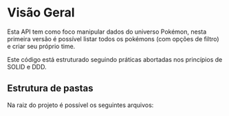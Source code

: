 # Visão Geral

Esta API tem como foco manipular dados do universo Pokémon, nesta primeira versão é possível listar todos os pokémons (com opções de filtro) e criar seu próprio time.

Este código está estruturado seguindo práticas abortadas nos princípios de SOLID e DDD.

## Estrutura de pastas

Na raiz do projeto é possível os seguintes arquivos:
